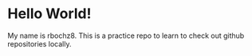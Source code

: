 # Hello World!

My name is rbochz8. This is a practice repo to learn to check out github repositories locally.